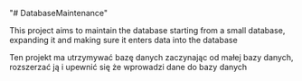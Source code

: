 "# DatabaseMaintenance" 

This project aims to maintain the database starting from a small database, expanding it and making sure it enters data into the database

Ten projekt ma utrzymywać bazę danych zaczynając od małej bazy danych, rozszerzać ją i upewnić się że wprowadzi dane do bazy danych